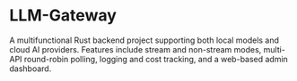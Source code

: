 # LLM-Gateway
A multifunctional Rust backend project supporting both local models and cloud AI providers. Features include stream and non-stream modes, multi-API round-robin polling, logging and cost tracking, and a web-based admin dashboard.
